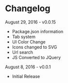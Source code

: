 # Changelog

August 29, 2016 - v0.0.15
- Package.json information
- Tab system
- UI Color Change
- Icons changed to SVG
- Url search
- JS Converted to JQuery

August 8, 2016 - v0.0.1
- Initial Release

